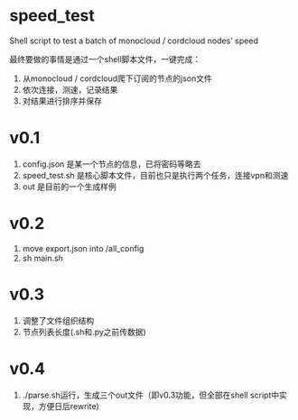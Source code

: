 # speed_test

Shell script to test a batch of monocloud / cordcloud nodes' speed

最终要做的事情是通过一个shell脚本文件，一键完成：

  1.  从monocloud / cordcloud爬下订阅的节点的json文件
  2.  依次连接，测速，记录结果
  3.  对结果进行排序并保存
  
# v0.1

  1.  config.json 是某一个节点的信息，已将密码等略去
  2.  speed_test.sh 是核心脚本文件，目前也只是执行两个任务，连接vpn和测速
  3.  out 是目前的一个生成样例

# v0.2

  1. move export.json into /all_config
  2. sh main.sh

# v0.3

  1. 调整了文件组织结构
  2. 节点列表长度(.sh和.py之前传数据)
  
# v0.4

  1. ./parse.sh运行，生成三个out文件（即v0.3功能，但全部在shell script中实现，方便日后rewrite)
